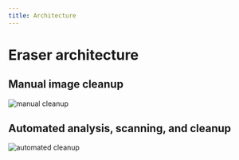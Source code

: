```yaml
---
title: Architecture
---
```

# Eraser architecture

## Manual image cleanup

<img title="manual cleanup" src="/eraser/docs/img/eraser_manual.png" />

## Automated analysis, scanning, and cleanup

<img title="automated cleanup" src="/eraser/docs/img/eraser_timer.png" />
